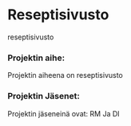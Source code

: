 # Reseptisivusto
reseptisivusto

### Projektin aihe:
Projektin aiheena on reseptisivusto

### Projektin Jäsenet:
Projektin jäseneinä ovat: RM Ja DI
